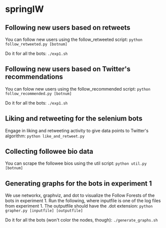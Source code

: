 # springIW


## Following new users based on retweets

You can follow new users using the follow_retweeted script:
```python follow_retweeted.py [botnum]```

Do it for all the bots:
```./exp1.sh```



## Following new users based on Twitter's recommendations

You can folow new users using the follow_recommended script:
```python follow_recommended.py [botnum]```

Do it for all the bots:
```./exp1.sh```




## Liking and retweeting for the selenium bots

Engage in liking and retweeting activity to give data points to Twitter's algorithm:
```python like_and_retweet.py```




## Collecting followee bio data

You can scrape the followee bios using the util script:
```python util.py [botnum]```



## Generating graphs for the bots in experiment 1

We use networkx, graphviz, and dot to visualize the Follow Forests of the bots in experiment 1. Run the following, where inputfile is one of the log files from experiment 1. The outputfile should have the .dot extension:
```python grapher.py [inputfile] [outputfile]```

Do it for all the bots (won't color the nodes, though):
```./generate_graphs.sh```